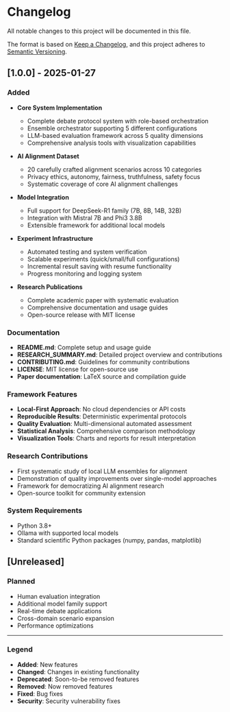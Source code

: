 # Changelog

All notable changes to this project will be documented in this file.

The format is based on [Keep a Changelog](https://keepachangelog.com/en/1.0.0/),
and this project adheres to [Semantic Versioning](https://semver.org/spec/v2.0.0.html).

## [1.0.0] - 2025-01-27

### Added
- **Core System Implementation**
  - Complete debate protocol system with role-based orchestration
  - Ensemble orchestrator supporting 5 different configurations
  - LLM-based evaluation framework across 5 quality dimensions
  - Comprehensive analysis tools with visualization capabilities

- **AI Alignment Dataset**
  - 20 carefully crafted alignment scenarios across 10 categories
  - Privacy ethics, autonomy, fairness, truthfulness, safety focus
  - Systematic coverage of core AI alignment challenges

- **Model Integration**
  - Full support for DeepSeek-R1 family (7B, 8B, 14B, 32B)
  - Integration with Mistral 7B and Phi3 3.8B
  - Extensible framework for additional local models

- **Experiment Infrastructure**
  - Automated testing and system verification
  - Scalable experiments (quick/small/full configurations)  
  - Incremental result saving with resume functionality
  - Progress monitoring and logging system

- **Research Publications**
  - Complete academic paper with systematic evaluation
  - Comprehensive documentation and usage guides
  - Open-source release with MIT license

### Documentation
- **README.md**: Complete setup and usage guide
- **RESEARCH_SUMMARY.md**: Detailed project overview and contributions
- **CONTRIBUTING.md**: Guidelines for community contributions
- **LICENSE**: MIT license for open-source use
- **Paper documentation**: LaTeX source and compilation guide

### Framework Features
- **Local-First Approach**: No cloud dependencies or API costs
- **Reproducible Results**: Deterministic experimental protocols
- **Quality Evaluation**: Multi-dimensional automated assessment
- **Statistical Analysis**: Comprehensive comparison methodology
- **Visualization Tools**: Charts and reports for result interpretation

### Research Contributions
- First systematic study of local LLM ensembles for alignment
- Demonstration of quality improvements over single-model approaches
- Framework for democratizing AI alignment research
- Open-source toolkit for community extension

### System Requirements
- Python 3.8+
- Ollama with supported local models
- Standard scientific Python packages (numpy, pandas, matplotlib)

## [Unreleased]

### Planned
- Human evaluation integration
- Additional model family support
- Real-time debate applications
- Cross-domain scenario expansion
- Performance optimizations

---

### Legend
- **Added**: New features
- **Changed**: Changes in existing functionality  
- **Deprecated**: Soon-to-be removed features
- **Removed**: Now removed features
- **Fixed**: Bug fixes
- **Security**: Security vulnerability fixes